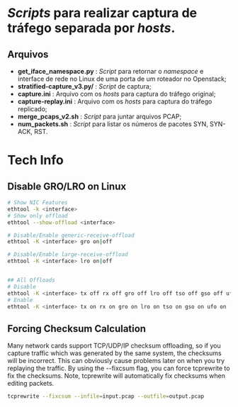 # _Scripts_ para realizar captura de tráfego separada por _hosts_.

## Arquivos

- **get_iface_namespace.py** : _Script_ para retornar o _namespace_ e interface de rede no Linux de uma porta de um roteador no Openstack;
- **stratified-capture_v3.py/** : _Script_ de captura;
- **capture.ini** : Arquivo com os _hosts_ para captura do tráfego original;
- **capture-replay.ini** : Arquivo com os _hosts_ para captura do tráfego replicado;
- **merge_pcaps_v2.sh** : _Script_ para juntar arquivos PCAP;
- **num_packets.sh** : _Script_ para listar os números de pacotes SYN, SYN-ACK, RST.


# Tech Info

## Disable GRO/LRO on Linux

```bash
# Show NIC Features
ethtool -k <interface>
# Show only offload
ethtool --show-offload <interface>

# Disable/Enable generic-receive-offload
ethtool -K <interface> gro on|off

# Disable/Enable large-receive-offload
ethtool -K <interface> lro on|off


## All Offloads
# Disable
ethtool -K <interface> tx off rx off gro off lro off tso off gso off ufo off
# Enable
ethtool -K <interface> tx on rx on gro on lro on tso on gso on ufo on
```

## Forcing Checksum Calculation

Many network cards support TCP/UDP/IP checksum offloading, so if you capture traffic which was generated by the same system, the checksums will be incorrect. This can obviously cause problems later on when you try replaying the traffic. By using the --fixcsum flag, you can force tcprewrite to fix the checksums. Note, tcprewrite will automatically fix checksums when editing packets.

```bash
tcprewrite --fixcsum --infile=input.pcap --outfile=output.pcap
```
